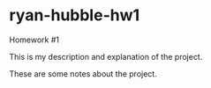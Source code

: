 # ryan-hubble-hw1
Homework #1

This is my description and explanation of the project.

These are some notes about the project.
